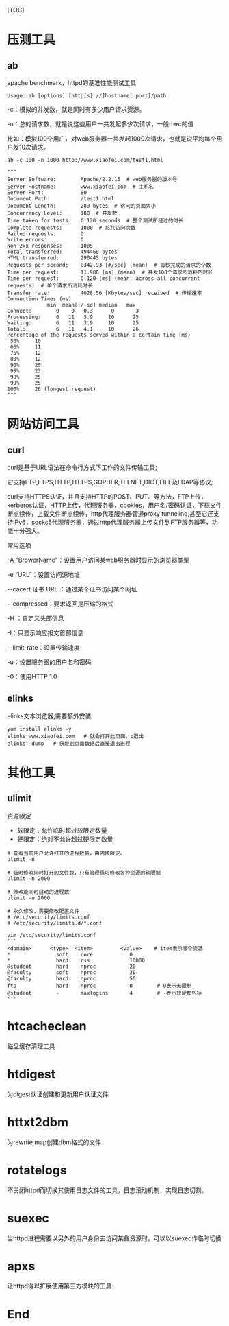 [TOC]

# 压测工具

## ab
apache benchmark，httpd的基准性能测试工具
```
Usage: ab [options] [http[s]://]hostname[:port]/path
```
-c：模拟的并发数，就是同时有多少用户请求资源。

-n：总的请求数，就是说这些用户一共发起多少次请求，一般n=>c的值

比如：模拟100个用户，对web服务器一共发起1000次请求，也就是说平均每个用户发10次请求。
```
ab -c 100 -n 1000 http://www.xiaofei.com/test1.html

"""
Server Software:        Apache/2.2.15  # web服务器的版本号
Server Hostname:        www.xiaofei.com  # 主机名
Server Port:            80
Document Path:          /test1.html
Document Length:        289 bytes  # 访问的页面大小
Concurrency Level:      100  # 并发数
Time taken for tests:   0.120 seconds  # 整个测试所经过的时长
Complete requests:      1000  # 总共访问次数
Failed requests:        0
Write errors:           0
Non-2xx responses:      1005
Total transferred:      494460 bytes
HTML transferred:       290445 bytes
Requests per second:    8342.93 [#/sec] (mean)  # 每秒完成的请求的个数
Time per request:       11.986 [ms] (mean)  # 并发100个请求所消耗的时长
Time per request:       0.120 [ms] (mean, across all concurrent requests)  # 单个请求所消耗时长
Transfer rate:          4028.56 [Kbytes/sec] received  # 传输速率
Connection Times (ms)
             min  mean[+/-sd] median   max
Connect:        0    0   0.3      0       3
Processing:     6   11   3.9     10      25
Waiting:        6   11   3.9     10      25
Total:          6   11   4.1     10      26
Percentage of the requests served within a certain time (ms)
 50%     10
 66%     11
 75%     12
 80%     12
 90%     20
 95%     23
 98%     25
 99%     25
100%     26 (longest request)
"""
```

# 网站访问工具

## curl

curl是基于URL语法在命令行方式下工作的文件传输工具;

它支持FTP,FTPS,HTTP,HTTPS,GOPHER,TELNET,DICT,FILE及LDAP等协议;

curl支持HTTPS认证，并且支持HTTP的POST、PUT、等方法，FTP上传，kerberos认证，HTTP上传，代理服务器，cookies，用户名/密码认证，下载文件断点续传，上载文件断点续传，http代理服务器管道proxy tunneling,甚至它还支持IPv6，socks5代理服务器，通过http代理服务器上传文件到FTP服务器等，功能十分强大。

常用选项

-A "BrowerName"：设置用户访问某web服务器时显示的浏览器类型

-e “URL”：设置访问源地址

--cacert 证书 URL ：通过某个证书访问某个网址

--compressed：要求返回是压缩的格式

-H ：自定义头部信息

-I：只显示响应报文首部信息

--limit-rate：设置传输速度

-u：设置服务器的用户名和密码

-0：使用HTTP 1.0

## elinks

elinks文本浏览器,需要额外安装
```
yum install elinks -y
elinks www.xiaofei.com   # 就会打开此页面，q退出
elinks -dump   # 获取到页面数据后直接退出进程
```


# 其他工具
## ulimit
资源限定
- 软限定：允许临时超过软限定数量
- 硬限定：绝对不允许超过硬限定数量
```
# 查看当前用户允许打开的进程数量，由内核限定。
ulimit -n

# 临时修改同时打开的文件数，只有管理员可修改各种资源的软限制
ulimit -n 2000

# 修改能同时启动的进程数
ulimit -u 2000

# 永久修改，需要修改配置文件
# /etc/security/limits.conf
# /etc/security/limits.d/*.conf

vim /etc/security/limits.conf
'''
<domain>      <type>  <item>         <value>    # item表示哪个资源
*               soft    core            0
*               hard    rss             10000
@student        hard    nproc           20
@faculty        soft    nproc           20
@faculty        hard    nproc           50
ftp             hard    nproc           0        # 0表示无限制
@student        -       maxlogins       4        # -表示软硬都包括
'''
```

# htcacheclean
磁盘缓存清理工具

# htdigest
为digest认证创建和更新用户认证文件

# httxt2dbm
为rewrite map创建dbm格式的文件

# rotatelogs
不关闭httpd而切换其使用日志文件的工具，日志滚动机制，实现日志切割。

# suexec
当httpd进程需要以另外的用户身份去访问某些资源时，可以以suexec作临时切换

# apxs
让httpd得以扩展使用第三方模块的工具



# End